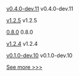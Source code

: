
[v0.4.0-dev.11](https://github.com/hyperledger/indy-vdr/releases/tag/v0.4.0-dev.11) v0.4.0-dev.11

[v1.2.5](https://github.com/hyperledger/firefly-common/releases/tag/v1.2.5) v1.2.5

[0.8.0](https://github.com/hyperledger/aries-cloudagent-python/releases/tag/0.8.0) 0.8.0

[v1.2.4](https://github.com/hyperledger/firefly-common/releases/tag/v1.2.4) v1.2.4

[v0.1.0-dev.10](https://github.com/hyperledger/anoncreds-rs/releases/tag/v0.1.0-dev.10) v0.1.0-dev.10


[See more >>>](https://start-here.hyperledger.org/releases)
